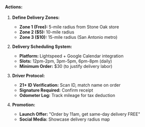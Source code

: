 #### **Actions:**

1. **Define Delivery Zones:**
   - **Zone 1 (Free):** 5-mile radius from Stone Oak store
   - **Zone 2 ($5):** 10-mile radius
   - **Zone 3 ($10):** 15-mile radius (San Antonio metro)

2. **Delivery Scheduling System:**
   - **Platform:** Lightspeed + Google Calendar integration
   - **Slots:** 12pm-2pm, 3pm-5pm, 6pm-8pm (daily)
   - **Minimum Order:** $30 (to justify delivery labor)

3. **Driver Protocol:**
   - **21+ ID Verification:** Scan ID, match name on order
   - **Signature Required:** Confirm receipt
   - **Odometer Log:** Track mileage for tax deduction

4. **Promotion:**
   - **Launch Offer:** "Order by 11am, get same-day delivery FREE"
   - **Social Media:** Showcase delivery radius map
